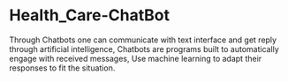# Health_Care-ChatBot
Through Chatbots one can communicate with text interface and get reply through artificial intelligence, Chatbots are programs built to automatically engage with received messages, Use machine learning to adapt their responses to fit the situation.
